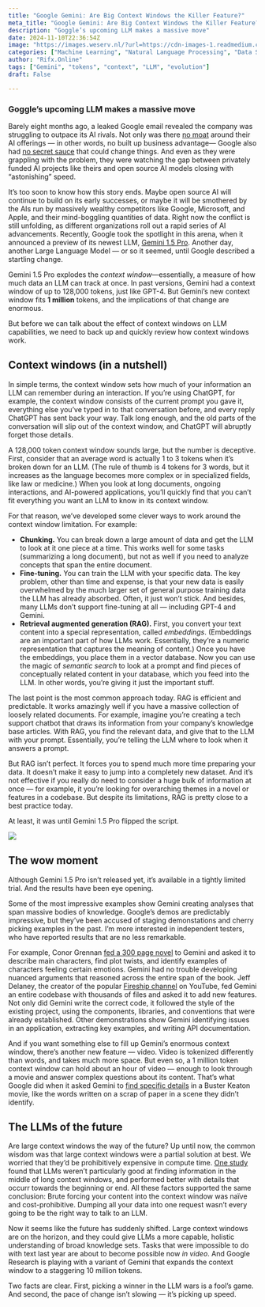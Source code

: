 ```yaml
---
title: "Google Gemini: Are Big Context Windows the Killer Feature?"
meta_title: "Google Gemini: Are Big Context Windows the Killer Feature?"
description: "Goggle’s upcoming LLM makes a massive move"
date: 2024-11-10T22:36:54Z
image: "https://images.weserv.nl/?url=https://cdn-images-1.readmedium.com/v2/resize:fit:800/1*MteQrQSTXLuJcd86RbjQrg.png"
categories: ["Machine Learning", "Natural Language Processing", "Data Science"]
author: "Rifx.Online"
tags: ["Gemini", "tokens", "context", "LLM", "evolution"]
draft: False

---
```


### Goggle’s upcoming LLM makes a massive move



Barely eight months ago, a leaked Google email revealed the company was struggling to outpace its AI rivals. Not only was there [no moat](https://www.semianalysis.com/p/google-we-have-no-moat-and-neither) around their AI offerings — in other words, no built up business advantage— Google also had [no secret sauce](https://www.semianalysis.com/p/google-we-have-no-moat-and-neither) that could change things. And even as they were grappling with the problem, they were watching the gap between privately funded AI projects like theirs and open source AI models closing with “astonishing” speed.

It’s too soon to know how this story ends. Maybe open source AI will continue to build on its early successes, or maybe it will be smothered by the AIs run by massively wealthy competitors like Google, Microsoft, and Apple, and their mind\-boggling quantities of data. Right now the conflict is still unfolding, as different organizations roll out a rapid series of AI advancements. Recently, Google took the spotlight in this arena, when it announced a preview of its newest LLM, [Gemini 1\.5 Pro](https://deepmind.google/technologies/gemini/). Another day, another Large Language Model — or so it seemed, until Google described a startling change.

Gemini 1\.5 Pro explodes the *context window*—essentially, a measure of how much data an LLM can track at once. In past versions, Gemini had a context window of up to 128,000 tokens, just like GPT\-4\. But Gemini’s new context window fits **1 million** tokens, and the implications of that change are enormous.

But before we can talk about the effect of context windows on LLM capabilities, we need to back up and quickly review how context windows work.

## Context windows (in a nutshell)

In simple terms, the context window sets how much of your information an LLM can remember during an interaction. If you’re using ChatGPT, for example, the context window consists of the current prompt you gave it, everything else you’ve typed in to that conversation before, and every reply ChatGPT has sent back your way. Talk long enough, and the old parts of the conversation will slip out of the context window, and ChatGPT will abruptly forget those details.

A 128,000 token context window sounds large, but the number is deceptive. First, consider that an average word is actually 1 to 3 tokens when it’s broken down for an LLM. (The rule of thumb is 4 tokens for 3 words, but it increases as the language becomes more complex or in specialized fields, like law or medicine.) When you look at long documents, ongoing interactions, and AI\-powered applications, you’ll quickly find that you can’t fit everything you want an LLM to know in its context window.

For that reason, we’ve developed some clever ways to work around the context window limitation. For example:

* **Chunking.** You can break down a large amount of data and get the LLM to look at it one piece at a time. This works well for some tasks (summarizing a long document), but not as well if you need to analyze concepts that span the entire document.
* **Fine\-tuning.** You can train the LLM with your specific data. The key problem, other than time and expense, is that your new data is easily overwhelmed by the much larger set of general purpose training data the LLM has already absorbed. Often, it just won’t stick. And besides, many LLMs don’t support fine\-tuning at all — including GPT\-4 and Gemini.
* **Retrieval augmented generation (RAG).** First, you convert your text content into a special representation, called *embeddings*. (Embeddings are an important part of how LLMs work. Essentially, they’re a numeric representation that captures the meaning of content.) Once you have the embeddings, you place them in a vector database. Now you can use the magic of *semantic search* to look at a prompt and find pieces of conceptually related content in your database, which you feed into the LLM. In other words, you’re giving it just the important stuff.

The last point is the most common approach today. RAG is efficient and predictable. It works amazingly well if you have a massive collection of loosely related documents. For example, imagine you’re creating a tech support chatbot that draws its information from your company’s knowledge base articles. With RAG, you find the relevant data, and give that to the LLM with your prompt. Essentially, you’re telling the LLM where to look when it answers a prompt.

But RAG isn’t perfect. It forces you to spend much more time preparing your data. It doesn’t make it easy to jump into a completely new dataset. And it’s not effective if you really do need to consider a huge bulk of information at once — for example, it you’re looking for overarching themes in a novel or features in a codebase. But despite its limitations, RAG is pretty close to a best practice today.

At least, it was until Gemini 1\.5 Pro flipped the script.

![](https://images.weserv.nl/?url=https://cdn-images-1.readmedium.com/v2/resize:fit:800/1*EEHKDSH0wXa-J6veK5etZA.png)

## The wow moment

Although Gemini 1\.5 Pro isn’t released yet, it’s available in a tightly limited trial. And the results have been eye opening.

Some of the most impressive examples show Gemini creating analyses that span massive bodies of knowledge. Google’s demos are predictably impressive, but they’ve been accused of staging demonstations and cherry picking examples in the past. I’m more interested in independent testers, who have reported results that are no less remarkable.

For example, Conor Grennan [fed a 300 page novel](https://www.youtube.com/watch?v=-MKGsijn5tI) to Gemini and asked it to describe main characters, find plot twists, and identify examples of characters feeling certain emotions. Gemini had no trouble developing nuanced arguments that reasoned across the entire span of the book. Jeff Delaney, the creator of the popular [Fireship channel](https://www.youtube.com/c/fireship) on YouTube, fed Gemini an entire codebase with thousands of files and asked it to add new features. Not only did Gemini write the correct code, it followed the style of the existing project, using the components, libraries, and conventions that were already established. Other demonstrations show Gemini identifying issues in an application, extracting key examples, and writing API documentation.

And if you want something else to fill up Gemini’s enormous context window, there’s another new feature — video. Video is tokenized differently than words, and takes much more space. But even so, a 1 million token context window can hold about an hour of video — enough to look through a movie and answer complex questions about its content. That’s what Google did when it asked Gemini to [find specific details](https://www.youtube.com/watch?v=wa0MT8OwHuk) in a Buster Keaton movie, like the words written on a scrap of paper in a scene they didn’t identify.

## The LLMs of the future

Are large context windows the way of the future? Up until now, the common wisdom was that large context windows were a partial solution at best. We worried that they’d be prohibitively expensive in compute time. [One study](https://www.voiceflow.com/blog/the-context-window-paradox-why-bigger-might-not-be-better) found that LLMs weren’t particularly good at finding information in the middle of long context windows, and performed better with details that occurr towards the beginning or end. All these factors supported the same conclusion: Brute forcing your content into the context window was naïve and cost\-prohibitive. Dumping all your data into one request wasn’t every going to be the right way to talk to an LLM.

Now it seems like the future has suddenly shifted. Large context windows are on the horizon, and they could give LLMs a more capable, holistic understanding of broad knowledge sets. Tasks that were impossible to do with text last year are about to become possible now *in video*. And Google Research is playing with a variant of Gemini that expands the context window to a staggering 10 million tokens.

Two facts are clear. First, picking a winner in the LLM wars is a fool’s game. And second, the pace of change isn’t slowing — it’s picking up speed.


